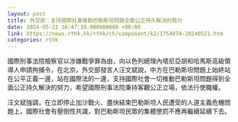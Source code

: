 ```yaml
---
layout: post
title: 外交部：支持國際社會推動巴勒斯坦問題全面公正持久解決的努力
date: 2024-05-21 16:47:19.000000000 +08:00
link: https://news.rthk.hk/rthk/ch/component/k2/1754074-20240521.htm
categories: rthk
---
```


國際刑事法院檢察官以涉嫌戰爭罪為由，向以色列總理內塔尼亞胡和哈馬斯高級領導人申請拘捕令，在北京，外交部發言人汪文斌說，中方在巴勒斯坦問題上始終站在公平正義一邊，站在國際法的一邊，支持國際社會一切推動巴勒斯坦問題得到全面公正持久解決的努力，希望國際刑事法院秉持客觀公正立場，依法行使職權。

汪文斌強調，在立即停止加沙戰火、盡快結束巴勒斯坦人民遭受的人道主義危機問題上，國際社會有壓倒性共識，對巴勒斯坦民眾的集體懲罰不應再繼續延續下去。
